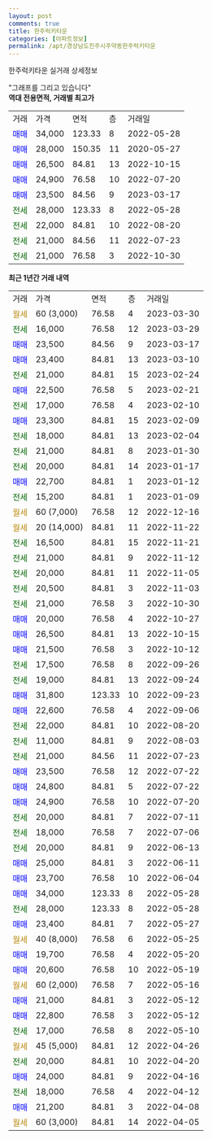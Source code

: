 ```yaml
---
layout: post
comments: true
title: 한주럭키타운
categories: [아파트정보]
permalink: /apt/경상남도진주시주약동한주럭키타운
---
```


한주럭키타운 실거래 상세정보

<script type="text/javascript">
  google.charts.load('current', {'packages':['line', 'corechart']});
  google.charts.setOnLoadCallback(drawChart);

  function drawChart() {
    var data = new google.visualization.DataTable();
    data.addColumn('date', '거래일');
    data.addColumn('number', "매매");
    data.addColumn('number', "전세");
    data.addColumn('number', "전매");

    data.addRows([[new Date(Date.parse("2023-03-30")), null, null, null], [new Date(Date.parse("2023-03-29")), null, 16000, null], [new Date(Date.parse("2023-03-17")), 23500, null, null], [new Date(Date.parse("2023-03-10")), 23400, null, null], [new Date(Date.parse("2023-02-24")), null, 21000, null], [new Date(Date.parse("2023-02-21")), 22500, null, null], [new Date(Date.parse("2023-02-10")), null, 17000, null], [new Date(Date.parse("2023-02-09")), 23300, null, null], [new Date(Date.parse("2023-02-04")), null, 18000, null], [new Date(Date.parse("2023-01-30")), null, 21000, null], [new Date(Date.parse("2023-01-17")), null, 20000, null], [new Date(Date.parse("2023-01-12")), 22700, null, null], [new Date(Date.parse("2023-01-09")), null, 15200, null], [new Date(Date.parse("2022-12-16")), null, null, null], [new Date(Date.parse("2022-11-22")), null, null, null], [new Date(Date.parse("2022-11-21")), null, 16500, null], [new Date(Date.parse("2022-11-12")), null, 21000, null], [new Date(Date.parse("2022-11-05")), null, 20000, null], [new Date(Date.parse("2022-11-03")), null, 20500, null], [new Date(Date.parse("2022-10-30")), null, 21000, null], [new Date(Date.parse("2022-10-27")), 20000, null, null], [new Date(Date.parse("2022-10-15")), 26500, null, null], [new Date(Date.parse("2022-10-12")), 21500, null, null], [new Date(Date.parse("2022-09-26")), null, 17500, null], [new Date(Date.parse("2022-09-24")), null, 19000, null], [new Date(Date.parse("2022-09-23")), 31800, null, null], [new Date(Date.parse("2022-09-06")), 22600, null, null], [new Date(Date.parse("2022-08-20")), null, 22000, null], [new Date(Date.parse("2022-08-03")), null, 11000, null], [new Date(Date.parse("2022-07-23")), null, 21000, null], [new Date(Date.parse("2022-07-22")), 23500, null, null], [new Date(Date.parse("2022-07-22")), 24800, null, null], [new Date(Date.parse("2022-07-20")), 24900, null, null], [new Date(Date.parse("2022-07-11")), null, 20000, null], [new Date(Date.parse("2022-07-06")), null, 18000, null], [new Date(Date.parse("2022-06-13")), null, 20000, null], [new Date(Date.parse("2022-06-11")), 25000, null, null], [new Date(Date.parse("2022-06-04")), 23700, null, null], [new Date(Date.parse("2022-05-28")), 34000, null, null], [new Date(Date.parse("2022-05-28")), null, 28000, null], [new Date(Date.parse("2022-05-27")), 23400, null, null], [new Date(Date.parse("2022-05-25")), null, null, null], [new Date(Date.parse("2022-05-20")), 19700, null, null], [new Date(Date.parse("2022-05-19")), 20600, null, null], [new Date(Date.parse("2022-05-16")), null, null, null], [new Date(Date.parse("2022-05-12")), 21000, null, null], [new Date(Date.parse("2022-05-12")), 22800, null, null], [new Date(Date.parse("2022-05-10")), null, 17000, null], [new Date(Date.parse("2022-04-26")), null, null, null], [new Date(Date.parse("2022-04-20")), null, 20000, null], [new Date(Date.parse("2022-04-16")), 24000, null, null], [new Date(Date.parse("2022-04-12")), null, 18000, null], [new Date(Date.parse("2022-04-08")), 21200, null, null], [new Date(Date.parse("2022-04-05")), null, null, null]]);

    var options = {
      hAxis: {
        format: 'yyyy/MM/dd'
      },    
      lineWidth: 0,
      pointsVisible: true,    
      title: '최근 1년간 유형별 실거래가 분포',
      legend: { position: 'bottom' }
    };

    var formatter = new google.visualization.NumberFormat({pattern:'###,###'} );
    formatter.format(data, 1);
    formatter.format(data, 2);
    
    setTimeout(function() {
        var chart = new google.visualization.LineChart(document.getElementById('columnchart_material'));
        chart.draw(data, (options));
        document.getElementById('loading').style.display = 'none';
    }, 200);
  }
</script>


<div id="loading" style="z-index:20; display: block; margin-left: 0px">"그래프를 그리고 있습니다"</div>
<div id="columnchart_material" style="width: 95%; margin-left: 0px; display: block"></div>
<!-- contents start -->
<b>역대 전용면적, 거래별 최고가</b>
<table class="sortable">
    <tr>
      <td>거래</td>
      <td>가격</td>
      <td>면적</td>
      <td>층</td>
      <td>거래일</td>
    </tr>
        <tr>
          <td><a style="color: blue">매매</a></td>
          <td>34,000</td>
          <td>123.33</td>
          <td>8</td>
          <td>2022-05-28</td>
        </tr>            <tr>
          <td><a style="color: blue">매매</a></td>
          <td>28,000</td>
          <td>150.35</td>
          <td>11</td>
          <td>2020-05-27</td>
        </tr>            <tr>
          <td><a style="color: blue">매매</a></td>
          <td>26,500</td>
          <td>84.81</td>
          <td>13</td>
          <td>2022-10-15</td>
        </tr>            <tr>
          <td><a style="color: blue">매매</a></td>
          <td>24,900</td>
          <td>76.58</td>
          <td>10</td>
          <td>2022-07-20</td>
        </tr>            <tr>
          <td><a style="color: blue">매매</a></td>
          <td>23,500</td>
          <td>84.56</td>
          <td>9</td>
          <td>2023-03-17</td>
        </tr>        
        <tr>
              <td><a style="color: darkgreen">전세</a></td>
              <td>28,000</td>
              <td>123.33</td>
              <td>8</td>
              <td>2022-05-28</td>
            </tr>            <tr>
              <td><a style="color: darkgreen">전세</a></td>
              <td>22,000</td>
              <td>84.81</td>
              <td>10</td>
              <td>2022-08-20</td>
            </tr>            <tr>
              <td><a style="color: darkgreen">전세</a></td>
              <td>21,000</td>
              <td>84.56</td>
              <td>11</td>
              <td>2022-07-23</td>
            </tr>            <tr>
              <td><a style="color: darkgreen">전세</a></td>
              <td>21,000</td>
              <td>76.58</td>
              <td>3</td>
              <td>2022-10-30</td>
            </tr>        
    
</table>

<b>최근 1년간 거래 내역</b>

<table class="sortable">
    <tr>
      <td>거래</td>
      <td>가격</td>
      <td>면적</td>
      <td>층</td>
      <td>거래일</td>
    </tr>
    <tr>
      <td><a style="color: darkgoldenrod">월세</a></td>
      <td>60 (3,000)</td>
      <td>76.58</td>
      <td>4</td>
      <td>2023-03-30</td>
    </tr>          <tr>
      <td><a style="color: darkgreen">전세</a></td>
      <td>16,000</td>
      <td>76.58</td>
      <td>12</td>
      <td>2023-03-29</td>
    </tr>          <tr>
      <td><a style="color: blue">매매</a></td>
      <td>23,500</td>
      <td>84.56</td>
      <td>9</td>
      <td>2023-03-17</td>
    </tr>          <tr>
      <td><a style="color: blue">매매</a></td>
      <td>23,400</td>
      <td>84.81</td>
      <td>13</td>
      <td>2023-03-10</td>
    </tr>          <tr>
      <td><a style="color: darkgreen">전세</a></td>
      <td>21,000</td>
      <td>84.81</td>
      <td>15</td>
      <td>2023-02-24</td>
    </tr>          <tr>
      <td><a style="color: blue">매매</a></td>
      <td>22,500</td>
      <td>76.58</td>
      <td>5</td>
      <td>2023-02-21</td>
    </tr>          <tr>
      <td><a style="color: darkgreen">전세</a></td>
      <td>17,000</td>
      <td>76.58</td>
      <td>4</td>
      <td>2023-02-10</td>
    </tr>          <tr>
      <td><a style="color: blue">매매</a></td>
      <td>23,300</td>
      <td>84.81</td>
      <td>15</td>
      <td>2023-02-09</td>
    </tr>          <tr>
      <td><a style="color: darkgreen">전세</a></td>
      <td>18,000</td>
      <td>84.81</td>
      <td>13</td>
      <td>2023-02-04</td>
    </tr>          <tr>
      <td><a style="color: darkgreen">전세</a></td>
      <td>21,000</td>
      <td>84.81</td>
      <td>8</td>
      <td>2023-01-30</td>
    </tr>          <tr>
      <td><a style="color: darkgreen">전세</a></td>
      <td>20,000</td>
      <td>84.81</td>
      <td>14</td>
      <td>2023-01-17</td>
    </tr>          <tr>
      <td><a style="color: blue">매매</a></td>
      <td>22,700</td>
      <td>84.81</td>
      <td>1</td>
      <td>2023-01-12</td>
    </tr>          <tr>
      <td><a style="color: darkgreen">전세</a></td>
      <td>15,200</td>
      <td>84.81</td>
      <td>1</td>
      <td>2023-01-09</td>
    </tr>          <tr>
      <td><a style="color: darkgoldenrod">월세</a></td>
      <td>60 (7,000)</td>
      <td>76.58</td>
      <td>12</td>
      <td>2022-12-16</td>
    </tr>          <tr>
      <td><a style="color: darkgoldenrod">월세</a></td>
      <td>20 (14,000)</td>
      <td>84.81</td>
      <td>11</td>
      <td>2022-11-22</td>
    </tr>          <tr>
      <td><a style="color: darkgreen">전세</a></td>
      <td>16,500</td>
      <td>84.81</td>
      <td>15</td>
      <td>2022-11-21</td>
    </tr>          <tr>
      <td><a style="color: darkgreen">전세</a></td>
      <td>21,000</td>
      <td>84.81</td>
      <td>9</td>
      <td>2022-11-12</td>
    </tr>          <tr>
      <td><a style="color: darkgreen">전세</a></td>
      <td>20,000</td>
      <td>84.81</td>
      <td>11</td>
      <td>2022-11-05</td>
    </tr>          <tr>
      <td><a style="color: darkgreen">전세</a></td>
      <td>20,500</td>
      <td>84.81</td>
      <td>3</td>
      <td>2022-11-03</td>
    </tr>          <tr>
      <td><a style="color: darkgreen">전세</a></td>
      <td>21,000</td>
      <td>76.58</td>
      <td>3</td>
      <td>2022-10-30</td>
    </tr>          <tr>
      <td><a style="color: blue">매매</a></td>
      <td>20,000</td>
      <td>76.58</td>
      <td>4</td>
      <td>2022-10-27</td>
    </tr>          <tr>
      <td><a style="color: blue">매매</a></td>
      <td>26,500</td>
      <td>84.81</td>
      <td>13</td>
      <td>2022-10-15</td>
    </tr>          <tr>
      <td><a style="color: blue">매매</a></td>
      <td>21,500</td>
      <td>76.58</td>
      <td>3</td>
      <td>2022-10-12</td>
    </tr>          <tr>
      <td><a style="color: darkgreen">전세</a></td>
      <td>17,500</td>
      <td>76.58</td>
      <td>8</td>
      <td>2022-09-26</td>
    </tr>          <tr>
      <td><a style="color: darkgreen">전세</a></td>
      <td>19,000</td>
      <td>84.81</td>
      <td>13</td>
      <td>2022-09-24</td>
    </tr>          <tr>
      <td><a style="color: blue">매매</a></td>
      <td>31,800</td>
      <td>123.33</td>
      <td>10</td>
      <td>2022-09-23</td>
    </tr>          <tr>
      <td><a style="color: blue">매매</a></td>
      <td>22,600</td>
      <td>76.58</td>
      <td>4</td>
      <td>2022-09-06</td>
    </tr>          <tr>
      <td><a style="color: darkgreen">전세</a></td>
      <td>22,000</td>
      <td>84.81</td>
      <td>10</td>
      <td>2022-08-20</td>
    </tr>          <tr>
      <td><a style="color: darkgreen">전세</a></td>
      <td>11,000</td>
      <td>84.81</td>
      <td>9</td>
      <td>2022-08-03</td>
    </tr>          <tr>
      <td><a style="color: darkgreen">전세</a></td>
      <td>21,000</td>
      <td>84.56</td>
      <td>11</td>
      <td>2022-07-23</td>
    </tr>          <tr>
      <td><a style="color: blue">매매</a></td>
      <td>23,500</td>
      <td>76.58</td>
      <td>12</td>
      <td>2022-07-22</td>
    </tr>          <tr>
      <td><a style="color: blue">매매</a></td>
      <td>24,800</td>
      <td>84.81</td>
      <td>5</td>
      <td>2022-07-22</td>
    </tr>          <tr>
      <td><a style="color: blue">매매</a></td>
      <td>24,900</td>
      <td>76.58</td>
      <td>10</td>
      <td>2022-07-20</td>
    </tr>          <tr>
      <td><a style="color: darkgreen">전세</a></td>
      <td>20,000</td>
      <td>84.81</td>
      <td>7</td>
      <td>2022-07-11</td>
    </tr>          <tr>
      <td><a style="color: darkgreen">전세</a></td>
      <td>18,000</td>
      <td>76.58</td>
      <td>7</td>
      <td>2022-07-06</td>
    </tr>          <tr>
      <td><a style="color: darkgreen">전세</a></td>
      <td>20,000</td>
      <td>84.81</td>
      <td>9</td>
      <td>2022-06-13</td>
    </tr>          <tr>
      <td><a style="color: blue">매매</a></td>
      <td>25,000</td>
      <td>84.81</td>
      <td>3</td>
      <td>2022-06-11</td>
    </tr>          <tr>
      <td><a style="color: blue">매매</a></td>
      <td>23,700</td>
      <td>76.58</td>
      <td>10</td>
      <td>2022-06-04</td>
    </tr>          <tr>
      <td><a style="color: blue">매매</a></td>
      <td>34,000</td>
      <td>123.33</td>
      <td>8</td>
      <td>2022-05-28</td>
    </tr>          <tr>
      <td><a style="color: darkgreen">전세</a></td>
      <td>28,000</td>
      <td>123.33</td>
      <td>8</td>
      <td>2022-05-28</td>
    </tr>          <tr>
      <td><a style="color: blue">매매</a></td>
      <td>23,400</td>
      <td>84.81</td>
      <td>7</td>
      <td>2022-05-27</td>
    </tr>          <tr>
      <td><a style="color: darkgoldenrod">월세</a></td>
      <td>40 (8,000)</td>
      <td>76.58</td>
      <td>6</td>
      <td>2022-05-25</td>
    </tr>          <tr>
      <td><a style="color: blue">매매</a></td>
      <td>19,700</td>
      <td>76.58</td>
      <td>4</td>
      <td>2022-05-20</td>
    </tr>          <tr>
      <td><a style="color: blue">매매</a></td>
      <td>20,600</td>
      <td>76.58</td>
      <td>10</td>
      <td>2022-05-19</td>
    </tr>          <tr>
      <td><a style="color: darkgoldenrod">월세</a></td>
      <td>60 (2,000)</td>
      <td>76.58</td>
      <td>7</td>
      <td>2022-05-16</td>
    </tr>          <tr>
      <td><a style="color: blue">매매</a></td>
      <td>21,000</td>
      <td>84.81</td>
      <td>3</td>
      <td>2022-05-12</td>
    </tr>          <tr>
      <td><a style="color: blue">매매</a></td>
      <td>22,800</td>
      <td>76.58</td>
      <td>3</td>
      <td>2022-05-12</td>
    </tr>          <tr>
      <td><a style="color: darkgreen">전세</a></td>
      <td>17,000</td>
      <td>76.58</td>
      <td>8</td>
      <td>2022-05-10</td>
    </tr>          <tr>
      <td><a style="color: darkgoldenrod">월세</a></td>
      <td>45 (5,000)</td>
      <td>84.81</td>
      <td>12</td>
      <td>2022-04-26</td>
    </tr>          <tr>
      <td><a style="color: darkgreen">전세</a></td>
      <td>20,000</td>
      <td>84.81</td>
      <td>10</td>
      <td>2022-04-20</td>
    </tr>          <tr>
      <td><a style="color: blue">매매</a></td>
      <td>24,000</td>
      <td>84.81</td>
      <td>9</td>
      <td>2022-04-16</td>
    </tr>          <tr>
      <td><a style="color: darkgreen">전세</a></td>
      <td>18,000</td>
      <td>76.58</td>
      <td>4</td>
      <td>2022-04-12</td>
    </tr>          <tr>
      <td><a style="color: blue">매매</a></td>
      <td>21,200</td>
      <td>84.81</td>
      <td>3</td>
      <td>2022-04-08</td>
    </tr>          <tr>
      <td><a style="color: darkgoldenrod">월세</a></td>
      <td>60 (3,000)</td>
      <td>84.81</td>
      <td>14</td>
      <td>2022-04-05</td>
    </tr>      </table>
<!-- contents end -->    


